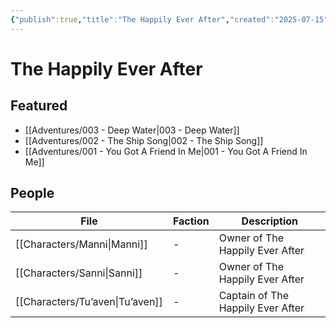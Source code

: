 ```yaml
---
{"publish":true,"title":"The Happily Ever After","created":"2025-07-15","modified":"2025-07-21T12:14:52.984+02:00","published":"2025-07-15","cssclasses":""}
---
```


# The Happily Ever After

## Featured
- [[Adventures/003 - Deep Water\|003 - Deep Water]]
- [[Adventures/002 - The Ship Song\|002 - The Ship Song]]
- [[Adventures/001 - You Got A Friend In Me\|001 - You Got A Friend In Me]]

## People
| File                                       | Faction | Description                       |
| ------------------------------------------ | ------- | --------------------------------- |
| [[Characters/Manni\|Manni]]     | \-      | Owner of The Happily Ever After   |
| [[Characters/Sanni\|Sanni]]     | \-      | Owner of The Happily Ever After   |
| [[Characters/Tu’aven\|Tu’aven]] | \-      | Captain of The Happily Ever After |

